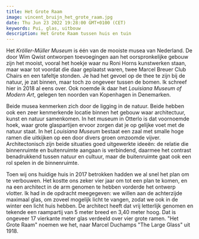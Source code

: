 ```yaml
---
title: Het Grote Raam
image: vincent_bruijn_het_grote_raam.jpg
date: Thu Jun 23 2022 19:28:00 GMT+0100 (CET)
keywords: Pui, glas, uitbouw
description: Het Grote Raam tussen huis en tuin
---
```


Het _Kröller-Müller Museum_ is één van de mooiste musea van Nederland. De door Wim Qwist ontworpen toevoegingen aan het oorspronkelijke gebouw zijn het mooist, vooral het hoekje waar nu Roni Horns kunstwerken staan, maar waar tot voordat die daar geplaatst waren, twee Marcel Breuer Club Chairs en een tafeltje stonden. Je had het gevoel op de thee te zijn bij de natuur, je zat binnen, maar toch zo ongeveer tussen de bomen. Ik schreef hier in 2018 al eens over. Ook noemde ik daar het _Louisiana Museum of Modern Art_, gelegen ten noorden van Kopenhagen in Denemarken.

Beide musea kenmerken zich door de ligging in de natuur. Beide hebben ook een zeer kenmerkende locatie binnen het gebouw waar architectuur, kunst en natuur samenkomen. In het museum in Otterlo is dat voornoemde hoek, waar grote glaspartijen ervoor zorgen dat je op gelijke voet met de natuur staat. In het _Louisiana Museum_ bestaat een zaal met smalle hoge ramen die uitkijken op een door divers groen omzoomde vijver. Architectonisch zijn beide situaties goed uitgewerkte ideeën: de relatie die binnenruimte en buitenruimte aangaan is verbindend, daarmee het contrast benadrukkend tussen natuur en cultuur, maar de buitenruimte gaat ook een rol spelen in de binnenruimte.

Toen wij ons huidige huis in 2017 betrokken hadden we al snel het plan om te verbouwen. Het kostte ons zeker vier jaar om tot een plan te komen, en na een architect in de arm genomen te hebben vorderde het ontwerp vlotter. Ik had in de opdracht meegegeven: we willen aan de achterzijde maximaal glas, om zoveel mogelijk licht te vangen, zodat we ook in de winter een licht huis hebben. De architect heeft dat vrij letterlijk genomen en tekende een raampartij van 5 meter breed en 3,40 meter hoog. Dat is ongeveer 17 vierkante meter glas verdeeld over vier grote ramen. "Het Grote Raam" noemen we het, naar Marcel Duchamps "The Large Glass" uit 1918.
